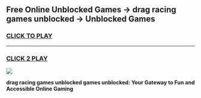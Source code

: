 
## Free Online Unblocked Games → drag racing games unblocked → Unblocked Games
<h3>
<a href="https://premium.freeplayer.one?title=drag_racing_games_unblocked&ref=21F">CLICK TO PLAY</a></h3>
<hr>

<h3>
<a href="https://premium.freeplayer.one?title=drag_racing_games_unblocked&ref=21F">CLICK 2 PLAY</a>
  
</h3>

<a href="https://premium.freeplayer.one?title=drag_racing_games_unblocked&ref=21F/"><img src="https://clearcache.store/games.png"></a>


**drag racing games unblocked games unblocked: Your Gateway to Fun and Accessible Online Gaming**
